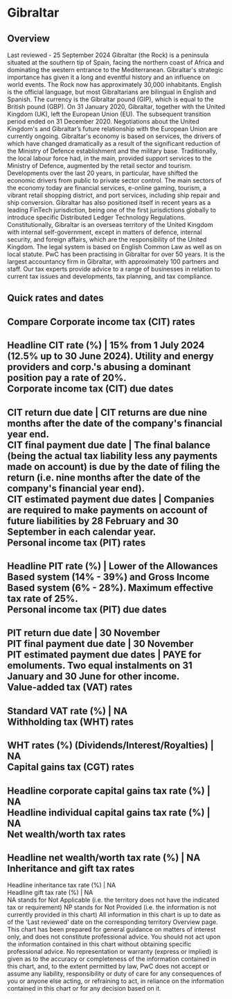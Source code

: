 # Gibraltar
## Overview
Last reviewed - 25 September 2024
Gibraltar (the Rock) is a peninsula situated at the southern tip of Spain, facing the northern coast of Africa and dominating the western entrance to the Mediterranean. Gibraltar's strategic importance has given it a long and eventful history and an influence on world events.
The Rock now has approximately 30,000 inhabitants. English is the official language, but most Gibraltarians are bilingual in English and Spanish. The currency is the Gibraltar pound (GIP), which is equal to the British pound (GBP).
On 31 January 2020, Gibraltar, together with the United Kingdom (UK), left the European Union (EU). The subsequent transition period ended on 31 December 2020. Negotiations about the United Kingdom's and Gibraltar’s future relationship with the European Union are currently ongoing. 
Gibraltar's economy is based on services, the drivers of which have changed dramatically as a result of the significant reduction of the Ministry of Defence establishment and the military base. Traditionally, the local labour force had, in the main, provided support services to the Ministry of Defence, augmented by the retail sector and tourism. Developments over the last 20 years, in particular, have shifted the economic drivers from public to private sector control.
The main sectors of the economy today are financial services, e-online gaming, tourism, a vibrant retail shopping district, and port services, including ship repair and ship conversion. Gibraltar has also positioned itself in recent years as a leading FinTech jurisdiction, being one of the first jurisdictions globally to introduce specific Distributed Ledger Technology Regulations.
Constitutionally, Gibraltar is an overseas territory of the United Kingdom with internal self-government, except in matters of defence, internal security, and foreign affairs, which are the responsibility of the United Kingdom. The legal system is based on English Common Law as well as on local statute.
PwC has been practising in Gibraltar for over 50 years. It is the largest accountancy firm in Gibraltar, with approximately 100 partners and staff. Our tax experts provide advice to a range of businesses in relation to current tax issues and developments, tax planning, and tax compliance.
## Quick rates and dates
Compare
Corporate income tax (CIT) rates   
---  
Headline CIT rate (%) |  15% from 1 July 2024 (12.5% up to 30 June 2024). Utility and energy providers and corp.'s abusing a dominant position pay a rate of 20%.  
Corporate income tax (CIT) due dates   
---  
CIT return due date |  CIT returns are due nine months after the date of the company's financial year end.  
CIT final payment due date |  The final balance (being the actual tax liability less any payments made on account) is due by the date of filing the return (i.e. nine months after the date of the company's financial year end).  
CIT estimated payment due dates |  Companies are required to make payments on account of future liabilities by 28 February and 30 September in each calendar year.  
Personal income tax (PIT) rates   
---  
Headline PIT rate (%) |  Lower of the Allowances Based system (14% - 39%) and Gross Income Based system (6% - 28%). Maximum effective tax rate of 25%.  
Personal income tax (PIT) due dates   
---  
PIT return due date |  30 November  
PIT final payment due date |  30 November  
PIT estimated payment due dates |  PAYE for emoluments.  Two equal instalments on 31 January and 30 June for other income.  
Value-added tax (VAT) rates   
---  
Standard VAT rate (%) |  NA  
Withholding tax (WHT) rates   
---  
WHT rates (%) (Dividends/Interest/Royalties) |  NA  
Capital gains tax (CGT) rates   
---  
Headline corporate capital gains tax rate (%) |  NA  
Headline individual capital gains tax rate (%) |  NA  
Net wealth/worth tax rates   
---  
Headline net wealth/worth tax rate (%) |  NA  
Inheritance and gift tax rates   
---  
Headline inheritance tax rate (%) |  NA  
Headline gift tax rate (%) |  NA  
NA stands for Not Applicable (i.e. the territory does not have the indicated tax or requirement)
NP stands for Not Provided (i.e. the information is not currently provided in this chart) 
All information in this chart is up to date as of the 'Last reviewed' date on the corresponding territory Overview page. This chart has been prepared for general guidance on matters of interest only, and does not constitute professional advice. You should not act upon the information contained in this chart without obtaining specific professional advice. No representation or warranty (express or implied) is given as to the accuracy or completeness of the information contained in this chart, and, to the extent permitted by law, PwC does not accept or assume any liability, responsibility or duty of care for any consequences of you or anyone else acting, or refraining to act, in reliance on the information contained in this chart or for any decision based on it.
